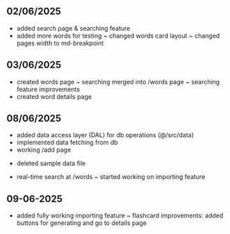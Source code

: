 ## 02/06/2025
+ added search page & searching feature
+ added more words for testing
~ changed words card layout
~ changed pages width to md-breakpoint

## 03/06/2025
+ created words page
~ searching merged into /words page
~ searching feature improvements
+ created word details page

## 08/06/2025
+ added data access layer (DAL) for db operations (@/src/data)
+ implemented data fetching from db
+ working /add page
- deleted sample data file
+ real-time search at /words
~ started working on importing feature

## 09-06-2025
+ added fully working importing feature
~ flashcard improvements: added buttons for generating and go to details page